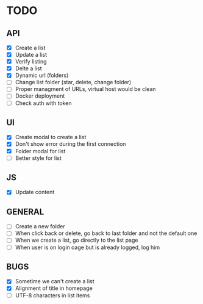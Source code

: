 # TODO

## API
- [x] Create a list
- [x] Update a list
- [x] Verify listing
- [x] Delte a list
- [x] Dynamic url (folders)
- [ ] Change list folder (star, delete, change folder)
- [ ] Proper managment of URLs, virtual host would be clean
- [ ] Docker deployment
- [ ] Check auth with token

## UI
- [x] Create modal to create a list
- [x] Don't show error during the first connection
- [x] Folder modal for list
- [ ] Better style for list

## JS
- [x] Update content

## GENERAL
- [ ] Create a new folder
- [ ] When click back or delete, go back to last folder and not the default one
- [ ] When we create a list, go directly to the list page
- [ ] When user is on login oage but is already logged, log him

## BUGS
- [x] Sometime we can't create a list
- [x] Alignment of title in homepage
- [ ] UTF-8 characters in list items
